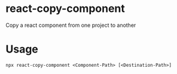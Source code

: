 # react-copy-component
Copy a react component from one project to another

# Usage
```npx react-copy-component <Component-Path> [<Destination-Path>]```
